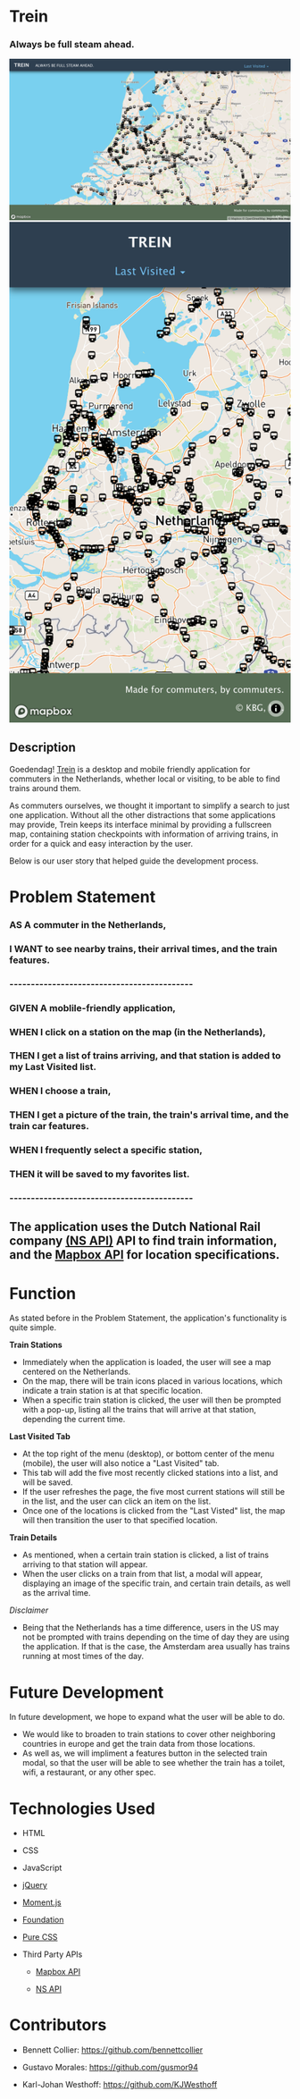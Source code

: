 # Trein
### Always be full steam ahead.

![Trein desktop screenshot](./assets/images/trein-desktop-screenshot.png)  
![Trein mobile screenshot](./assets/images/trein-mobile-screenshot.png)

## Description

Goedendag! [Trein](https://kjwesthoff.github.io/GroupChallenge1/) is a desktop and mobile friendly application for commuters in the Netherlands, whether local or visiting, to be able to find trains around them. 

As commuters ourselves, we thought it important to simplify a search to just one application. Without all the other distractions that some applications may provide, Trein keeps its interface minimal by  providing a fullscreen map, containing station checkpoints with information of arriving trains, in order for a quick and easy interaction by the user. 

Below is our user story that helped guide the development process.
 
# Problem Statement

### **AS A** commuter in the Netherlands,
### **I WANT** to see nearby trains, their arrival times, and the train features.
### -------------------------------------------
### **GIVEN** A moblile-friendly application,
### **WHEN** I click on a station on the map (in the Netherlands),
### **THEN** I get a list of trains arriving, and that station is added to my Last Visited list.  
### **WHEN** I choose a train,
### **THEN** I get a picture of the train, the train's arrival time, and the train car features. 
### **WHEN** I frequently select a specific station,
### **THEN** it will be saved to my favorites list.
### -------------------------------------------
## The application uses the Dutch National Rail company [(NS API)](https://www.ns.nl/en/travel-information/ns-api) API to find train information, and the [Mapbox API](https://www.mapbox.com/) for location specifications.

# Function
As stated before in the Problem Statement, the application's functionality is quite simple.

**Train Stations**

* Immediately when the application is loaded, the user will see a map centered on the Netherlands.
* On the map, there will be train icons placed in various locations, which indicate a train station is at that specific location.
* When a specific train station is clicked, the user will then be prompted with a pop-up, listing all the trains that will arrive at that station, depending the current time. 

**Last Visited Tab**

* At the top right of the menu (desktop), or bottom center of the menu (mobile), the user will also notice a "Last Visited" tab. 
* This tab will add the five most recently clicked stations into a list, and will be saved. 
* If the user refreshes the page, the five most current stations will still be in the list, and the user can click an item on the list. 
* Once one of the locations is clicked from the "Last Visted" list, the map will then transition the user to that specified location.

**Train Details**

* As mentioned, when a certain train station is clicked, a list of trains arriving to that station will appear.
* When the user clicks on a train from that list, a modal will appear, displaying an image of the specific train, and certain train details, as well as the arrival time.

*Disclaimer*
* Being that the Netherlands has a time difference, users in the US may not be prompted with trains depending on the time of day they are using the application. If that is the case, the Amsterdam area usually has trains running at most times of the day.

# Future Development

In future development, we hope to expand what the user will be able to do. 
* We would like to broaden to train stations to cover other neighboring countries in europe and get the train data from those locations. 
* As well as, we will impliment a features button in the selected train modal, so that the user will be able to see whether the train has a toilet, wifi, a restaurant, or any other spec.

# Technologies Used 

* HTML

* CSS 

* JavaScript

* [jQuery](https://jquery.com/)

* [Moment.js](https://momentjs.com/)

* [Foundation](https://get.foundation/index.html)

* [Pure CSS](https://purecss.io/)

* Third Party APIs 
    
    * [Mapbox API](https://www.mapbox.com/)
    
    * [NS API](https://www.ns.nl/en/travel-information/ns-api)

# Contributors

* Bennett Collier:
    https://github.com/bennettcollier

* Gustavo Morales:
    https://github.com/gusmor94

* Karl-Johan Westhoff:
     https://github.com/KJWesthoff